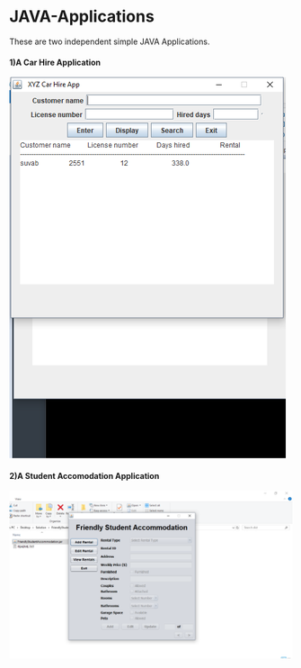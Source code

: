 # JAVA-Applications
<p>These are two independent simple JAVA Applications.</p>

<h4>1)A Car Hire Application</h4>

![CarHireApp](https://github.com/SuvabBaral/JAVA-Applications/blob/master/images/carHire%201.png)


<h4>2)A Student Accomodation Application</h4>

![StudentAccommodationApp](https://github.com/SuvabBaral/JAVA-Applications/blob/master/images/Student-Accommodation.png)




